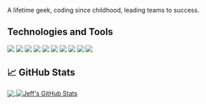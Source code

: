 A lifetime geek, coding since childhood, leading teams to success.

## Technologies and Tools

![](https://img.shields.io/badge/code-JavaScript-blue?logo=javascript)
![](https://img.shields.io/badge/framework-NodeJS-blue?logo=nodedotjs)
![](https://img.shields.io/badge/os-linux-blue?logo=linux)
![](https://img.shields.io/badge/shell-bash-blue?logo=gnubash)
![](https://img.shields.io/badge/editor-vscode-blue?logo=visualstudiocode)
![](https://img.shields.io/badge/cloud-amazon%20AWS-blue?logo=amazon)
![](https://img.shields.io/badge/database-PostgreSQL-blue?logo=postgresql)
![](https://img.shields.io/badge/database-MariaDB-blue?logo=mariadb)
![](https://img.shields.io/badge/tools-Docker-blue?logo=docker)
![](https://img.shields.io/badge/Config_Management-Salt_Project-informational?style=flat&logo=saltproject&color=0091da)

## &#x1f4c8; GitHub Stats

<a href="https://github.com/chrean/chrean">
  <img align="center" src="https://github-readme-stats.vercel.app/api/top-langs/?username=chrean&hide=html&&theme=tokyonight&langs_count=3" />
</a>
<a href="https://github.com/jeff350/jeff350">
  <img align="center" src="https://github-readme-stats.vercel.app/api?username=chrean&show_icons=true&line_height=27&count_private=true&theme=tokyonight" alt="Jeff's GitHub Stats" />
</a>
